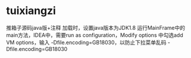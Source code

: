 # tuixiangzi
推箱子源码java版+注释
加载时，设置java版本为JDK1.8
运行MainFrame中的main方法，IDEA中，需要run as configuration，Modify options 中勾选add VM options，输入 -Dfile.encoding=GB18030，以防止下拉菜单乱码
-Dfile.encoding=GB18030
